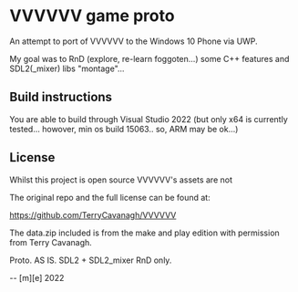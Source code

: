 # VVVVVV game proto
An attempt to port of VVVVVV to the Windows 10 Phone via UWP.

My goal was to RnD (explore, re-learn foggoten...) some C++ features and SDL2(_mixer) libs "montage"...

## Build instructions
You are able to build through Visual Studio 2022 (but only x64 is currently tested... howover, min os build 15063.. so, ARM may be ok...) 


## License
Whilst this project is open source VVVVVV's assets are not

The original repo and the full license can be found at:

https://github.com/TerryCavanagh/VVVVVV

The data.zip included is from the make and play edition with permission from Terry Cavanagh.

Proto. AS IS. SDL2 + SDL2_mixer RnD only. 

-- [m][e] 2022
